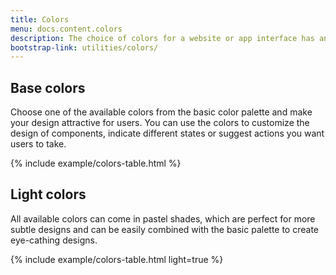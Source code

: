 ```yaml
---
title: Colors
menu: docs.content.colors
description: The choice of colors for a website or app interface has an big influence on how users interact with the product and what decisions they make. Harmonic colors can contribute to a nice first impression and encourage users to engage with your product, so it's a very important aspect of a successful design, which needs to be well thought out. 
bootstrap-link: utilities/colors/
---
```



## Base colors

Choose one of the available colors from the basic color palette and make your design attractive for users. You can use the colors to customize the design of components, indicate different states or suggest actions you want users to take.   

{% include example/colors-table.html %}


## Light colors 

All available colors can come in pastel shades, which are perfect for more subtle designs and can be easily combined with the basic palette to create eye-cathing designs. 

{% include example/colors-table.html light=true %}
